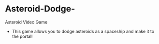 # Asteroid-Dodge-
Asteroid Video Game 
- This game allows you to dodge asteroids as a spaceship and make it to the portal!
